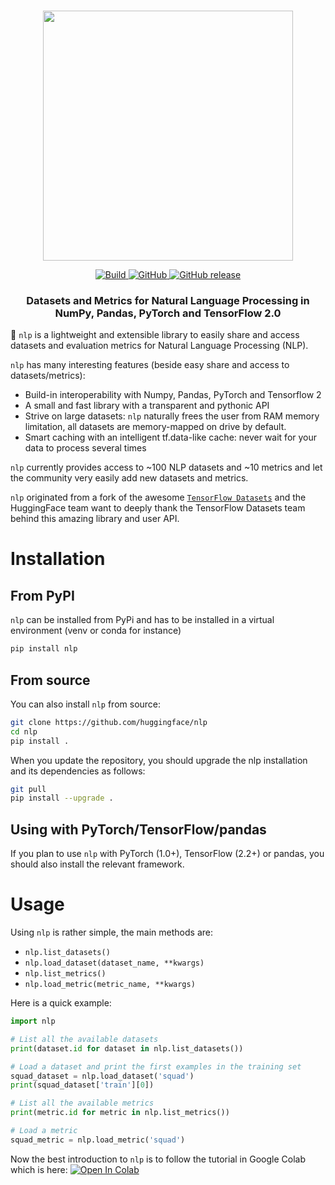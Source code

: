 <p align="center">
    <br>
    <img src="https://raw.githubusercontent.com/huggingface/transformers/master/docs/source/imgs/nlp_logo_name.png" width="400"/>
    <br>
<p>
<p align="center">
    <a href="https://circleci.com/gh/huggingface/nlp">
        <img alt="Build" src="https://img.shields.io/circleci/build/github/huggingface/nlp/master">
    </a>
    <a href="https://github.com/huggingface/nlp/blob/master/LICENSE">
        <img alt="GitHub" src="https://img.shields.io/github/license/huggingface/nlp.svg?color=blue">
    </a>
    <!-- <a href="https://huggingface.co/nlp/index.html">
        <img alt="Documentation" src="https://img.shields.io/website/http/huggingface.co/nlp/index.html.svg?down_color=red&down_message=offline&up_message=online">
    </a> -->
    <a href="https://github.com/huggingface/nlp/releases">
        <img alt="GitHub release" src="https://img.shields.io/github/release/huggingface/nlp.svg">
    </a>
</p>

<h3 align="center">
<p> Datasets and Metrics for Natural Language Processing in NumPy, Pandas, PyTorch and TensorFlow 2.0
</h3>

🤗 `nlp` is a lightweight and extensible library to easily share and access datasets and evaluation metrics for Natural Language Processing (NLP).

`nlp` has many interesting features (beside easy share and access to datasets/metrics):

- Build-in interoperability with Numpy, Pandas, PyTorch and Tensorflow 2
- A small and fast library with a transparent and pythonic API
- Strive on large datasets: `nlp` naturally frees the user from RAM memory limitation, all datasets are memory-mapped on drive by default.
- Smart caching with an intelligent tf.data-like cache: never wait for your data to process several times

`nlp` currently provides access to ~100 NLP datasets and ~10 metrics and let the community very easily add new datasets and metrics.

`nlp` originated from a fork of the awesome [`TensorFlow Datasets`](https://github.com/tensorflow/datasets) and the HuggingFace team want to deeply thank the TensorFlow Datasets team behind this amazing library and user API.

# Installation

## From PyPI

`nlp` can be installed from PyPi and has to be installed in a virtual environment (venv or conda for instance)

```bash
pip install nlp
```

## From source

You can also install `nlp` from source:
```bash
git clone https://github.com/huggingface/nlp
cd nlp
pip install .
```

When you update the repository, you should upgrade the nlp installation and its dependencies as follows:

```bash
git pull
pip install --upgrade .
```

## Using with PyTorch/TensorFlow/pandas

If you plan to use `nlp` with PyTorch (1.0+), TensorFlow (2.2+) or pandas, you should also install the relevant framework.

# Usage

Using `nlp` is rather simple, the main methods are:

- `nlp.list_datasets()`
- `nlp.load_dataset(dataset_name, **kwargs)`
- `nlp.list_metrics()`
- `nlp.load_metric(metric_name, **kwargs)`

Here is a quick example:

```python
import nlp

# List all the available datasets
print(dataset.id for dataset in nlp.list_datasets())

# Load a dataset and print the first examples in the training set
squad_dataset = nlp.load_dataset('squad')
print(squad_dataset['train'][0])

# List all the available metrics
print(metric.id for metric in nlp.list_metrics())

# Load a metric
squad_metric = nlp.load_metric('squad')
```

Now the best introduction to `nlp` is to follow the tutorial in Google Colab which is here:
[![Open In Colab](https://colab.research.google.com/assets/colab-badge.svg)](https://colab.research.google.com/github/huggingface/nlp/blob/master/notebooks/Overview.ipynb)
